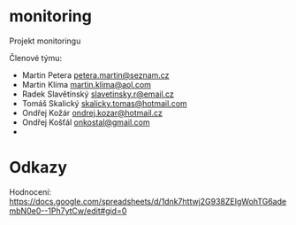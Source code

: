 monitoring
==========

Projekt monitoringu

Členové týmu:

* Martin Petera	petera.martin@seznam.cz
* Martin Klíma	martin.klima@aol.com
* Radek Slavětínský	slavetinsky.r@email.cz
* Tomáš Skalický	skalicky.tomas@hotmail.com
* Ondřej Kožár	ondrej.kozar@hotmail.cz
* Ondřej Košťál	onkostal@gmail.com
* 

Odkazy
=======

Hodnocení: https://docs.google.com/spreadsheets/d/1dnk7httwj2G938ZEIgWohTG6adembN0e0--1Ph7ytCw/edit#gid=0



